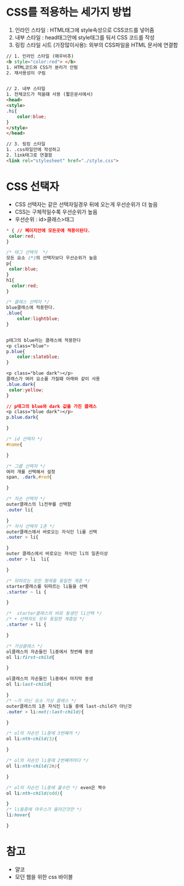 # CSS를 적용하는 세가지 방법
1. 인라인 스타일 : HTML태그에 style속성으로 CSS코드를 넣어줌
2. 내부 스타일 : head태그안에 style태그를 둬서 CSS 코드를 작성
3. 링킹 스타일 시트 (가장많이사용): 외부의 CSS파일을 HTML 문서에 연결함

~~~html
// 1. 인라인 스타일 (매우비추)
<b style="color:red"> </b>
1. HTML코드와 CSS가 분리가 안됨
2. 재사용성이 구림


// 2. 내부 스타일
1. 전체코드가 적을떄 사용 (짧은문서에서)
<head>
<style>
.hi{
    color:blue;
}
</style>
</head>

// 3. 링킹 스타일 
1. .css파일안에 작성하고
2. link태그로 연결함
<link rel="stylesheet" href="./style.css">

~~~

# CSS 선택자
- CSS 선택자는 같은 선택자일경우 뒤에 오는게 우선순위가 더 높음
- CSS는 구체적일수록 우선순위가 높음
- 우선순위 : id>클래스>태그
~~~ css
* { // 페이지안에 모든곳에 적용이된다.
 color:red;
}

/* 태그 선택자  */
모든 요소 (*)의 선택자보다 우선순위가 높음 
p{
 color:blue;
}
h1{
  color:red;
}

/* 클래스 선택자 */
blue클래스에 적용한다.
.blue{
    color:lightblue;
}


p태그의 blue라는 클래스에 적용한다
<p class="blue">
p.blue{
    color:slateblue;
}

<p class="blue dark"></p>
클래스가 여러 요소를 가질떄 아래와 같이 사용
.blue.dark{
 color:yellow;
}

// p태그의 blue와 dark 값을 가진 클래스 
<p class="blue dark"></p>
p.blue.dark{

}

/* id 선택자 */
#name{

}

/* 그룹 선택자 */
여러 개를 선택해서 설정
span, .dark,#red{

}

/* 자손 선택자 */
outer클래스의 li전부를 선택함
.outer li{

}
/* 자식 선택자 1촌 */
outer클래스에서 바로오는 자식인 li를 선택
.outer > li{

}
outer 클래스에서 바로오는 자식인 li의 일촌이상
.outer > li  li{

}

/* 뒤따르는 모든 형제들 동일한 계층 */
starter클래스를 뒤따르는 li들을 선택 
.starter ~ li {

}

/*  starter클래스의 바로 동생인 li선택 */
/* + 선택자도 모두 동일한 계층임 */
.starter + li {

}

/* 가상클래스 */
ol클래스의 자손들인 li중에서 첫번쨰 동생
ol li:first-child{

}

ol클래스의 자손들인 li중에서 마지막 동생
ol li:last-child{

}
/* ~가 아닌 요소 가상 클래스 */
outer클래스의 1촌 자식인 li들 중에 last-child가 아닌것
.outer > li:not(:last-child){

}

/* ol의 자손인 li중에 3번쨰꺼 */
ol li:nth-child(3){

}

/* ol의 자손인 li중에 2번쨰꺼마다 */
ol li:nth-child(2n){

}

/* ol의 자손인 li중에 홀수만 */ even은 짝수
ol li:nth-child(odd){

}
/* li들중에 마우스가 올라간것만 */
li:hover{

}
~~~








# 참고
- 얄코
- 모던 웹을 위한 css 바이블
